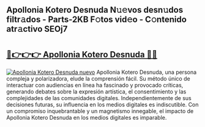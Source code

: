 ## Apollonia Kotero Desnuda N𝚞𝚎vos desn𝚞dos filtr𝚊dos - Parts-2KB F𝚘tos vid𝚎o - C𝚘ntenido atr𝚊ctivo SEOj7

# <h2><a href="http://mb68clv.tromn.icu/?c=Apollonia+Kotero+Desnuda">🔗👉👉👉 Apollonia Kotero Desnuda 🔗🔗</a></h2>

[![Apollonia Kotero Desnuda nuevo](https://i.imgur.com/pEAQMta.gif)](http://mb68clv.tromn.icu/?c=Apollonia+Kotero+Desnuda)
Apollonia Kotero Desnuda, una persona compleja y polarizadora, elude la comprensión fácil. Su método único de interactuar con audiencias en línea ha fascinado y provocado críticas, generando debates sobre la expresión artística, el consentimiento y las complejidades de las comunidades digitales. Independientemente de sus decisiones futuras, su influencia en los medios digitales es indiscutible. Con un compromiso inquebrantable y un magnetismo innegable, el impacto de Apollonia Kotero Desnuda en los medios digitales es imparable.
